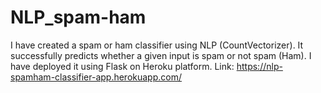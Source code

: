 # NLP_spam-ham
I have created a spam or ham classifier using NLP (CountVectorizer). It successfully predicts whether a given input is spam or not spam (Ham). I have deployed it using Flask on Heroku platform. 
Link: https://nlp-spamham-classifier-app.herokuapp.com/
